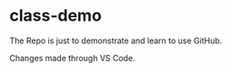 # class-demo
The Repo is just to demonstrate and learn to use GitHub.

Changes made through VS Code.
